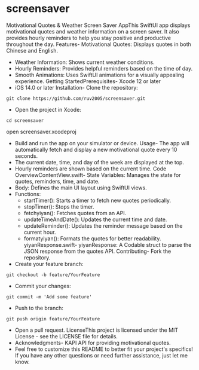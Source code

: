 # screensaver
Motivational Quotes & Weather Screen Saver AppThis SwiftUI app displays motivational quotes and weather information on a screen saver. It also provides hourly reminders to help you stay positive and productive throughout the day.
Features- Motivational Quotes: Displays quotes in both Chinese and English.
- Weather Information: Shows current weather conditions.
- Hourly Reminders: Provides helpful reminders based on the time of day.
- Smooth Animations: Uses SwiftUI animations for a visually appealing experience.
Getting StartedPrerequisites- Xcode 12 or later
- iOS 14.0 or later
Installation- Clone the repository:
```
git clone https://github.com/ruv2005/screensaver.git
```
- Open the project in Xcode:
```
cd screensaver
```
open screensaver.xcodeproj
- Build and run the app on your simulator or device.
Usage- The app will automatically fetch and display a new motivational quote every 10 seconds.
- The current date, time, and day of the week are displayed at the top.
- Hourly reminders are shown based on the current time.
Code OverviewContentView.swift- State Variables: Manages the state for quotes, reminders, time, and date.
- Body: Defines the main UI layout using SwiftUI views.
- Functions:
    - startTimer(): Starts a timer to fetch new quotes periodically.
    - stopTimer(): Stops the timer.
    - fetchyiyan(): Fetches quotes from an API.
    - updateTimeAndDate(): Updates the current time and date.
    - updateReminder(): Updates the reminder message based on the current hour.
    - formatyiyan(): Formats the quotes for better readability.
yiyanResponse.swift- yiyanResponse: A Codable struct to parse the JSON response from the quotes API.
Contributing- Fork the repository.
- Create your feature branch:
```
git checkout -b feature/YourFeature
```
- Commit your changes:
```
git commit -m 'Add some feature'
```
- Push to the branch:
```
git push origin feature/YourFeature
```
- Open a pull request.
LicenseThis project is licensed under the MIT License - see the LICENSE file for details.
- Acknowledgments- KAPI API for providing motivational quotes.
- Feel free to customize this README to better fit your project's specifics! If you have any other questions or need further assistance, just let me know.
